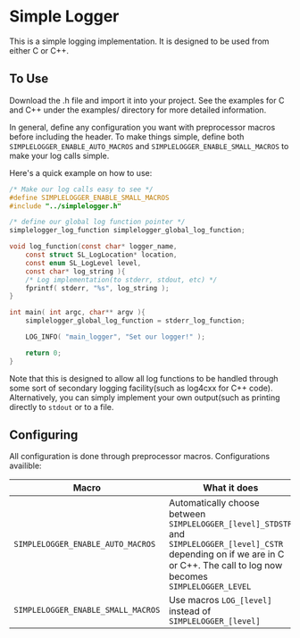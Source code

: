 # Simple Logger

This is a simple logging implementation.  It is designed to be used from 
either C or C++.

## To Use
Download the .h file and import it into your project.  See the examples
for C and C++ under the examples/ directory for more detailed information.

In general, define any configuration you want with preprocessor macros before 
including the header.  To make things simple, define both 
`SIMPLELOGGER_ENABLE_AUTO_MACROS` and `SIMPLELOGGER_ENABLE_SMALL_MACROS` to 
make your log calls simple.

Here's a quick example on how to use:

```c
/* Make our log calls easy to see */
#define SIMPLELOGGER_ENABLE_SMALL_MACROS
#include "../simplelogger.h"

/* define our global log function pointer */
simplelogger_log_function simplelogger_global_log_function;

void log_function(const char* logger_name, 
    const struct SL_LogLocation* location,
    const enum SL_LogLevel level,
    const char* log_string ){
    /* Log implementation(to stderr, stdout, etc) */
    fprintf( stderr, "%s", log_string );
}

int main( int argc, char** argv ){
    simplelogger_global_log_function = stderr_log_function;

    LOG_INFO( "main_logger", "Set our logger!" );

    return 0;
}
```

Note that this is designed to allow all log functions to be handled through 
some sort of secondary logging facility(such as log4cxx for C++ code).  
Alternatively, you can simply implement your own output(such as printing 
directly to `stdout` or to a file.

## Configuring
All configuration is done through preprocessor macros.  Configurations 
availible:

|Macro|What it does|
|-----|------------|
|`SIMPLELOGGER_ENABLE_AUTO_MACROS`|Automatically choose between `SIMPLELOGGER_[level]_STDSTR` and `SIMPLELOGGER_[level]_CSTR` depending on if we are in C or C++.  The call to log now becomes `SIMPLELOGGER_LEVEL` |
|`SIMPLELOGGER_ENABLE_SMALL_MACROS`|Use macros `LOG_[level]` instead of `SIMPLELOGGER_[level]`|
